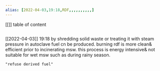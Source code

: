 ```yaml
---
alias: [2022-04-03,19:18,RDF,,,,,,,,,,]
---
```

[[]]
table of content
```toc
```

[[2022-04-03]] 19:18
by shredding solid waste or treating it with steam pressure in autoclave fuel cn be produced. burning rdf is more clean& efficient prior to incinerating msw. this process is energy intensive& not suitable for wet msw such as during rainy season.
```query
"refuse derived fuel"
```